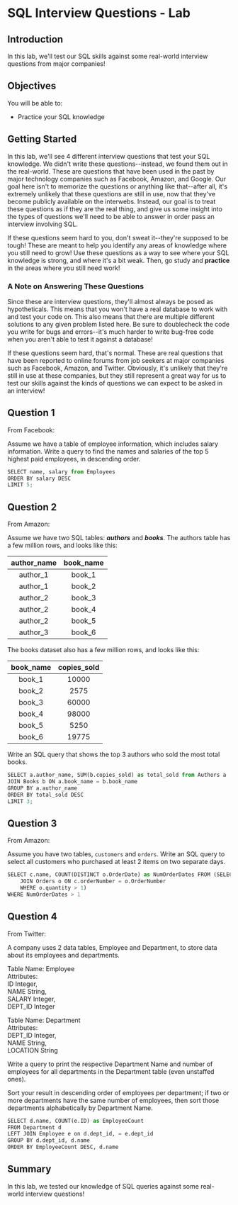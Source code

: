 
# SQL Interview Questions - Lab

## Introduction

In this lab, we'll test our SQL skills against some real-world interview questions from major companies!

## Objectives

You will be able to:

* Practice your SQL knowledge

## Getting Started

In this lab, we'll see 4 different interview questions that test your SQL knowledge. We didn't write these questions--instead, we found them out in the real-world. These are questions that have been used in the past by major technology companies such as Facebook, Amazon, and Google. Our goal here isn't to memorize the questions or anything like that--after all, it's extremely unlikely that these questions are still in use, now that they've become publicly available on the interwebs. Instead, our goal is to treat these questions as if they are the real thing, and give us some insight into the types of questions we'll need to be able to answer in order pass an interview involving SQL. 

If these questions seem hard to you, don't sweat it--they're supposed to be tough! These are meant to help you identify any areas of knowledge where you still need to grow! Use these questions as a way to see where your SQL knowledge is strong, and where it's a bit weak. Then, go study and **practice** in the areas where you still need work!

### A Note on Answering These Questions

Since these are interview questions, they'll almost always be posed as hypotheticals. This means that you won't have a real database to work with and test your code on.  This also means that there are multiple different solutions to any given problem listed here. Be sure to doublecheck the code you write for bugs and errors--it's much harder to write bug-free code when you aren't able to test it against a database!

If these questions seem hard, that's normal. These are real questions that have been reported to online forums from job seekers at major companies such as Facebook, Amazon, and Twitter. Obviously, it's unlikely that they're still in use at these companies, but they still represent a great way for us to test our skills against the kinds of questions we can expect to be asked in an interview!

## Question 1

From Facebook:

Assume we have a table of employee information, which includes salary information. Write a query to find the names and salaries of the top 5 highest paid employees, in descending order.


```python
SELECT name, salary from Employees
ORDER BY salary DESC
LIMIT 5;
```

## Question 2

From Amazon:

Assume we have two SQL tables: **_authors_** and **_books_**. The authors table has a few million rows, and looks like this: 

| author_name | book_name |
|:-----------:|:---------:|
|   author_1  |   book_1  |
|   author_1  |   book_2  |
|   author_2  |   book_3  |
|   author_2  |   book_4  |
|   author_2  |   book_5  |
|   author_3  |   book_6  |

The books dataset also has a few million rows, and looks like this:

| book_name | copies_sold |
|:---------:|:-----------:|
|   book_1  |    10000    |
|   book_2  |     2575    |
|   book_3  |    60000    |
|   book_4  |    98000    |
|   book_5  |     5250    |
|   book_6  |    19775    |

Write an SQL query that shows the top 3 authors who sold the most total books. 


```python
SELECT a.author_name, SUM(b.copies_sold) as total_sold from Authors a
JOIN Books b ON a.book_name = b.book_name
GROUP BY a.author_name
ORDER BY total_sold DESC
LIMIT 3;
```

## Question 3

From Amazon:

Assume you have two tables, `customers` and `orders`. Write an SQL query to select all customers who purchased at least 2 items on two separate days. 


```python
SELECT c.name, COUNT(DISTINCT o.OrderDate) as NumOrderDates FROM (SELECT c.name, o.quantity FROM Customers c 
    JOIN Orders o ON c.orderNumber = o.OrderNumber
    WHERE o.quantity > 1)
WHERE NumOrderDates > 1
```

## Question 4

From Twitter:

A company uses 2 data tables, Employee and Department, to store data about its employees and departments. 

Table Name: Employee   
Attributes:   
ID Integer,   
NAME String,   
SALARY Integer,   
DEPT_ID Integer   

Table Name: Department   
Attributes:   
DEPT_ID Integer,   
NAME String,   
LOCATION String   

Write a query to print the respective Department Name and number of employees for all departments in the Department table (even unstaffed ones). 

Sort your result in descending order of employees per department; if two or more departments have the same number of employees, then sort those departments alphabetically by Department Name.


```python
SELECT d.name, COUNT(e.ID) as EmployeeCount 
FROM Department d 
LEFT JOIN Employee e on d.dept_id, = e.dept_id
GROUP BY d.dept_id, d.name
ORDER BY EmployeeCount DESC, d.name
```

## Summary

In this lab, we tested our knowledge of SQL queries against some real-world interview questions!
